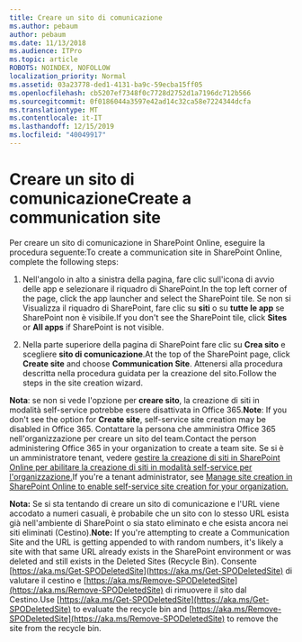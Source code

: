 ```yaml
---
title: Creare un sito di comunicazione
ms.author: pebaum
author: pebaum
ms.date: 11/13/2018
ms.audience: ITPro
ms.topic: article
ROBOTS: NOINDEX, NOFOLLOW
localization_priority: Normal
ms.assetid: 03a23778-ded1-4131-ba9c-59ecba15ff05
ms.openlocfilehash: cb5207ef7348f0c7728d2752d1a7196dc712b566
ms.sourcegitcommit: 0f0186044a3597e42ad14c32ca58e7224344dcfa
ms.translationtype: MT
ms.contentlocale: it-IT
ms.lasthandoff: 12/15/2019
ms.locfileid: "40049917"
---
```

# <a name="create-a-communication-site"></a><span data-ttu-id="b998f-102">Creare un sito di comunicazione</span><span class="sxs-lookup"><span data-stu-id="b998f-102">Create a communication site</span></span>

<span data-ttu-id="b998f-103">Per creare un sito di comunicazione in SharePoint Online, eseguire la procedura seguente:</span><span class="sxs-lookup"><span data-stu-id="b998f-103">To create a communication site in SharePoint Online, complete the following steps:</span></span> 
  
1. <span data-ttu-id="b998f-104">Nell'angolo in alto a sinistra della pagina, fare clic sull'icona di avvio delle app e selezionare il riquadro di SharePoint.</span><span class="sxs-lookup"><span data-stu-id="b998f-104">In the top left corner of the page, click the app launcher and select the SharePoint tile.</span></span> <span data-ttu-id="b998f-105">Se non si Visualizza il riquadro di SharePoint, fare clic su **siti** o su **tutte le app** se SharePoint non è visibile.</span><span class="sxs-lookup"><span data-stu-id="b998f-105">If you don't see the SharePoint tile, click **Sites** or **All apps** if SharePoint is not visible.</span></span> 
    
2. <span data-ttu-id="b998f-106">Nella parte superiore della pagina di SharePoint fare clic su **Crea sito** e scegliere **sito di comunicazione**.</span><span class="sxs-lookup"><span data-stu-id="b998f-106">At the top of the SharePoint page, click **Create site** and choose **Communication Site**.</span></span> <span data-ttu-id="b998f-107">Attenersi alla procedura descritta nella procedura guidata per la creazione del sito.</span><span class="sxs-lookup"><span data-stu-id="b998f-107">Follow the steps in the site creation wizard.</span></span> 
    
 <span data-ttu-id="b998f-108">**Nota**: se non si vede l'opzione per **creare sito**, la creazione di siti in modalità self-service potrebbe essere disattivata in Office 365.</span><span class="sxs-lookup"><span data-stu-id="b998f-108">**Note**: If you don't see the option for **Create site**, self-service site creation may be disabled in Office 365.</span></span> <span data-ttu-id="b998f-109">Contattare la persona che amministra Office 365 nell'organizzazione per creare un sito del team.</span><span class="sxs-lookup"><span data-stu-id="b998f-109">Contact the person administering Office 365 in your organization to create a team site.</span></span> <span data-ttu-id="b998f-110">Se si è un amministratore tenant, vedere [gestire la creazione di siti in SharePoint Online per abilitare la creazione di siti in modalità self-service per l'organizzazione.](https://go.microsoft.com/fwlink/?linkid=2018780)</span><span class="sxs-lookup"><span data-stu-id="b998f-110">If you're a tenant administrator, see [Manage site creation in SharePoint Online to enable self-service site creation for your organization.](https://go.microsoft.com/fwlink/?linkid=2018780)</span></span>
  
 <span data-ttu-id="b998f-111">**Nota:** Se si sta tentando di creare un sito di comunicazione e l'URL viene accodato a numeri casuali, è probabile che un sito con lo stesso URL esista già nell'ambiente di SharePoint o sia stato eliminato e che esista ancora nei siti eliminati (Cestino).</span><span class="sxs-lookup"><span data-stu-id="b998f-111">**Note:** If you're attempting to create a Communication Site and the URL is getting appended to with random numbers, it's likely a site with that same URL already exists in the SharePoint environment or was deleted and still exists in the Deleted Sites (Recycle Bin).</span></span> <span data-ttu-id="b998f-112">Consente [https://aka.ms/Get-SPODeletedSite](https://aka.ms/Get-SPODeletedSite) di valutare il cestino e [https://aka.ms/Remove-SPODeletedSite](https://aka.ms/Remove-SPODeletedSite) di rimuovere il sito dal Cestino.</span><span class="sxs-lookup"><span data-stu-id="b998f-112">Use [https://aka.ms/Get-SPODeletedSite](https://aka.ms/Get-SPODeletedSite) to evaluate the recycle bin and [https://aka.ms/Remove-SPODeletedSite](https://aka.ms/Remove-SPODeletedSite) to remove the site from the recycle bin.</span></span> 
  

